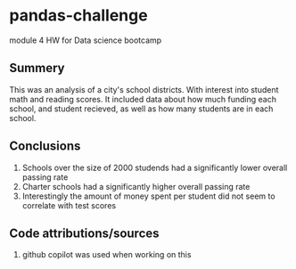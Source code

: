 # pandas-challenge
module 4 HW for Data science bootcamp

## Summery
This was an analysis of a city's school districts. With interest into student math and reading scores. 
It included data about how much funding each school, and student recieved, 
as well as how many students are in each school.

## Conclusions
1. Schools over the size of 2000 studends had a significantly lower overall passing rate
2. Charter schools had a significantly higher overall passing rate
3. Interestingly the amount of money spent per student did not seem to correlate with test scores

## Code attributions/sources
1. github copilot was used when working on this
